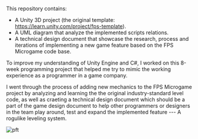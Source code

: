 This repository contains:
- A Unity 3D project (the original template: https://learn.unity.com/project/fps-template).
- A UML diagram that analyze the implemented scripts relations.
- A technical design document that showcase the research, process and iterations of implementing a new game feature based on the FPS Microgame code base.

To improve my understanding of Unity Engine and C#, I worked on this 8-week programming project that helped me try to mimic the working experience as a programmer in a game company.

I went through the process of adding new mechanics to the FPS Microgame project by analyzing and learning the the original industry-standard level code, as well as craeting a technical design document which should be a part of the game design document to help other programmers or designers in the team play around, test and expand the implemented feature --- A rogulike leveling system.

![pft](https://github.com/Floorban/ProgrammingFocusTrack/assets/120114076/201dc887-6d3b-4761-9e5d-69139fb20c6d)

